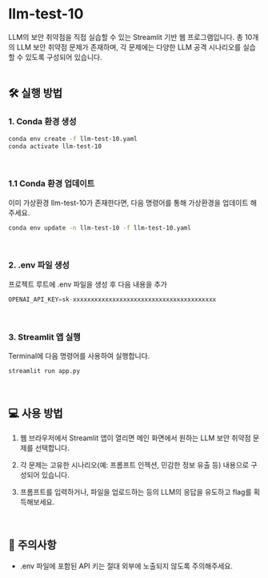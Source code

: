 # llm-test-10
LLM의 보안 취약점을 직접 실습할 수 있는 Streamlit 기반 웹 프로그램입니다. 
총 10개의 LLM 보안 취약점 문제가 존재하며, 각 문제에는 다양한 LLM 공격 시나리오를 실습할 수 있도록 구성되어 있습니다.   
<br>


## 🛠️ 실행 방법   
### 1. Conda 환경 생성   

```bash
conda env create -f llm-test-10.yaml
conda activate llm-test-10
```

<br>

### 1.1 Conda 환경 업데이트  
이미 가상환경 llm-test-10가 존재한다면, 다음 명령어를 통해 가상환경을 업데이트 해주세요.
```bash
conda env update -n llm-test-10 -f llm-test-10.yaml
```

<br>

### 2. .env 파일 생성

프로젝트 루트에 .env 파일을 생성 후 다음 내용을 추가
```python
OPENAI_API_KEY=sk-xxxxxxxxxxxxxxxxxxxxxxxxxxxxxxxxxxxxxxxx
```

<br>

### 3. Streamlit 앱 실행

Terminal에 다음 명령어를 사용하여 실행합니다.

```bash
streamlit run app.py
```   


<br>


## 💻 사용 방법

1. 웹 브라우저에서 Streamlit 앱이 열리면 메인 화면에서 원하는 LLM 보안 취약점 문제를 선택합니다.

2. 각 문제는 고유한 시나리오(예: 프롬프트 인젝션, 민감한 정보 유출 등) 내용으로 구성되어 있습니다.

3. 프롬프트를 입력하거나, 파일을 업로드하는 등의 LLM의 응답을 유도하고 flag를 획득해보세요.

<br>

## 📌 주의사항

- .env 파일에 포함된 API 키는 절대 외부에 노출되지 않도록 주의해주세요.
